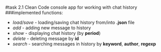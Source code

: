 #task 2.1 Clean Code
console app for working with chat history
###implemented functions:
* *load/save* - loading/saving chat history from/into **.json** file
* *add* - adding new message to history
* *show* - displaying chat history (by **period**)
* *delete* - deleting message by **id**
* *search* - searching messages in history by **keyword**, **author**, **regexp**
